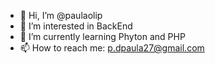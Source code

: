 - 👋 Hi, I’m @paulaolip
- 👀 I’m interested in BackEnd 
- 🌱 I’m currently learning Phyton and PHP
- 📫 How to reach me: p.dpaula27@gmail.com


